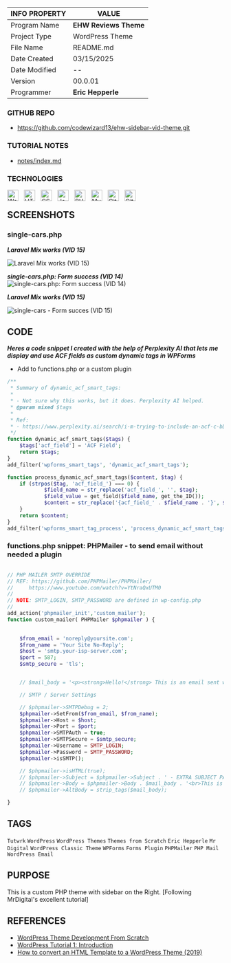 | INFO PROPERTY | VALUE                                                |
| ------------- | ---------------------------------------------------- |
| Program Name  | **EHW Reviews Theme** |
| Project Type  | WordPress Theme                                      |
| File Name     | README.md                                            |
| Date Created  | 03/15/2025                                           |
| Date Modified | --                                                   |
| Version       | 00.0.01                                             |
| Programmer    | **Eric Hepperle**                                    |

### GITHUB REPO

- https://github.com/codewizard13/ehw-sidebar-vid-theme.git

### TUTORIAL NOTES

- [notes/index.md](/notes/index.md)

### TECHNOLOGIES

<img align="left" alt="WordPress" title="WordPress" width="26px" src="https://cdn.jsdelivr.net/gh/devicons/devicon/icons/wordpress/wordpress-original.svg" style="padding-right:10px;" />

<img align="left" alt="HTML5" title="HTML5" width="26px" src="https://cdn.jsdelivr.net/gh/devicons/devicon/icons/html5/html5-original.svg" style="padding-right:10px;" />

<img align="left" alt="CSS3" title="CSS3" width="26px" src="https://cdn.jsdelivr.net/gh/devicons/devicon/icons/css3/css3-original.svg" style="padding-right:10px;" />

<img align="left" alt="JavaScript" title="JavaScript" width="26px" src="https://cdn.jsdelivr.net/gh/devicons/devicon/icons/javascript/javascript-original.svg" style="padding-right:10px;" />

<img align="left" alt="PHP" title="PHP" width="26px" src="https://cdn.jsdelivr.net/gh/devicons/devicon/icons/php/php-original.svg" style="padding-right:10px;" />

<img align="left" alt="MySQL" title="MySQL" width="26px" src="https://cdn.jsdelivr.net/gh/devicons/devicon/icons/mysql/mysql-original.svg" style="padding-right:10px;" />

<img align="left" alt="Git" title="Git" width="26px" src="https://cdn.jsdelivr.net/gh/devicons/devicon/icons/git/git-original.svg" style="padding-right:10px;" />

<img align="left" alt="GitHub" title="GitHub" width="26px" src="https://user-images.githubusercontent.com/3369400/139448065-39a229ba-4b06-434b-bc67-616e2ed80c8f.png" style="padding-right:10px;" />


<br>

## SCREENSHOTS

### single-cars.php


**_Laravel Mix works (VID 15)_**

![Laravel Mix works (VID 15)](/assets/images/screens/ehw-car-theme-103--01--single-cars--laravel-mix-works.jpg)

**_single-cars.php:  Form success (VID 14)_**
![single-cars.php:  Form success (VID 14)](/assets/images/screens/ehw-car-theme-001--02--single-cars.jpg)


**_Laravel Mix works (VID 15)_**

![single-cars - Form succes (VID 15)](/assets/images/screens/ehw-car-theme-103--09--single-cars--form-success.jpg)


## CODE

**_Heres a code snippet I created with the help of Perplexity AI that lets me display and use ACF fields as custom dynamic tags in WPForms_**

- Add to functions.php or a custom plugin

```php
/**
 * Summary of dynamic_acf_smart_tags:
 * 
 * - Not sure why this works, but it does. Perplexity AI helped.
 * @param mixed $tags
 * 
 * Ref:
 * - https://www.perplexity.ai/search/i-m-trying-to-include-an-acf-c-bDVrWF9dQamDSSUNDcJonA
 */
function dynamic_acf_smart_tags($tags) {
	$tags['acf_field'] = 'ACF Field';
	return $tags;
}
add_filter('wpforms_smart_tags', 'dynamic_acf_smart_tags');

function process_dynamic_acf_smart_tags($content, $tag) {
	if (strpos($tag, 'acf_field_') === 0) {
			$field_name = str_replace('acf_field_', '', $tag);
			$field_value = get_field($field_name, get_the_ID());
			$content = str_replace('{acf_field_' . $field_name . '}', $field_value, $content);
	}
	return $content;
}
add_filter('wpforms_smart_tag_process', 'process_dynamic_acf_smart_tags', 10, 2);
```

### functions.php snippet: PHPMailer - to send email without needed a plugin

```php

// PHP MAILER SMTP OVERRIDE
// REF: https://github.com/PHPMailer/PHPMailer/
//     https://www.youtube.com/watch?v=YtNraQxUTM0
//
// NOTE: SMTP_LOGIN, SMTP_PASSWORD are defined in wp-config.php
//
add_action('phpmailer_init','custom_mailer');
function custom_mailer( PHPMailer $phpmailer ) {

	
	$from_email = 'noreply@yoursite.com';
	$from_name = 'Your Site No-Reply';
	$host = 'smtp.your-isp-server.com';
	$port = 587;
	$smtp_secure = 'tls';


	// $mail_body = '<p><strong>Hello!</strong> This is an email sent with PHPMAILER</p>';

	// SMTP / Server Settings

	// $phpmailer->SMTPDebug = 2;
	$phpmailer->SetFrom($from_email, $from_name);
	$phpmailer->Host = $host;
	$phpmailer->Port = $port;
	$phpmailer->SMTPAuth = true;
	$phpmailer->SMTPSecure = $smtp_secure;
	$phpmailer->Username = SMTP_LOGIN;
	$phpmailer->Password = SMTP_PASSWORD;
	$phpmailer->isSMTP();

	// $phpmailer->isHTML(true);
	// $phpmailer->Subject = $phpmailer->Subject . ' - EXTRA SUBJECT PART!';
	// $phpmailer->Body = $phpmailer->Body . $mail_body . '<br>This is a <b>SIGNATURE</b><br>';
	// $phpmailer->AltBody = strip_tags($mail_body);

}
```


## TAGS

`Tutwrk` `WordPress` `WordPress Themes` `Themes from Scratch` `Eric Hepperle` `Mr Digital` `WordPress Classic Theme` `WPForms` `Forms Plugin` `PHPMailer` `PHP Mail` `WordPress Email`


## PURPOSE

This is a custom PHP theme with sidebar on the Right. [Following MrDigital's excellent tutorial]

## REFERENCES

- [WordPress Theme Development From Scratch](https://www.youtube.com/watch?v=n3EcEYFgyrQ&list=PLgFB6lmeXFOpHnNmQ4fdIYA5X_9XhjJ9d)
- [WordPress Tutorial 1: Introduction](https://www.youtube.com/watch?v=8OBfr46Y0cQ&list=PLpcSpRrAaOaqMA4RdhSnnNcaqOVpX7qi5)
- [How to convert an HTML Template to a WordPress Theme (2019)](https://www.youtube.com/watch?v=FN5jhyspVXc)